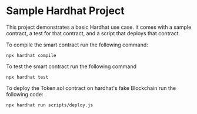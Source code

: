 # Sample Hardhat Project

This project demonstrates a basic Hardhat use case. It comes with a sample contract, a test for that contract, and a script that deploys that contract.

To compile the smart contract run the following command:
```sell
npx hardhat compile
```

To test the smart contract run the following command
```shell
npx hardhat test
```

To deploy the Token.sol contract on hardhat's fake Blockchain run the following code:
```shell
npx hardhat run scripts/deploy.js
```
